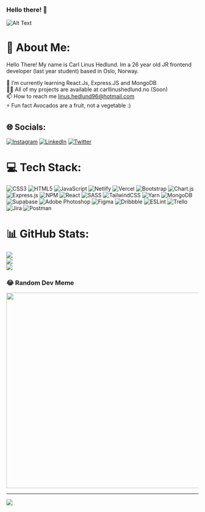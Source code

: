 ### Hello there! 👋

![Alt Text](https://media1.giphy.com/media/xTiIzJSKB4l7xTouE8/giphy.gif?cid=ecf05e479wr2ht4p39o36kcxk6ukd52q2iicromt6si45pvf&rid=giphy.gif&ct=g)


# 💫 About Me:
Hello There! My name is Carl Linus Hedlund. Im a 26 year old JR frontend developer (last year student) based in Oslo, Norway.

🌱 I’m currently learning React.Js, Express.JS and MongoDB<br>👨‍💻 All of my projects are available at carllinushedlund.no (Soon)<br>📫 How to reach me linus.hedlund96@hotmail.com<br>⚡ Fun fact Avocados are a fruit, not a vegetable :)


## 🌐 Socials:
[![Instagram](https://img.shields.io/badge/Instagram-%23E4405F.svg?logo=Instagram&logoColor=white)](https://instagram.com/carllinus.hedlund) [![LinkedIn](https://img.shields.io/badge/LinkedIn-%230077B5.svg?logo=linkedin&logoColor=white)](https://linkedin.com/in/carl-linus-hedlund-60534321a/) [![Twitter](https://img.shields.io/badge/Twitter-%231DA1F2.svg?logo=Twitter&logoColor=white)](https://twitter.com/XCarlyBoi) 

# 💻 Tech Stack:
![CSS3](https://img.shields.io/badge/css3-%231572B6.svg?style=for-the-badge&logo=css3&logoColor=white) ![HTML5](https://img.shields.io/badge/html5-%23E34F26.svg?style=for-the-badge&logo=html5&logoColor=white) ![JavaScript](https://img.shields.io/badge/javascript-%23323330.svg?style=for-the-badge&logo=javascript&logoColor=%23F7DF1E) ![Netlify](https://img.shields.io/badge/netlify-%23000000.svg?style=for-the-badge&logo=netlify&logoColor=#00C7B7) ![Vercel](https://img.shields.io/badge/vercel-%23000000.svg?style=for-the-badge&logo=vercel&logoColor=white) ![Bootstrap](https://img.shields.io/badge/bootstrap-%23563D7C.svg?style=for-the-badge&logo=bootstrap&logoColor=white) ![Chart.js](https://img.shields.io/badge/chart.js-F5788D.svg?style=for-the-badge&logo=chart.js&logoColor=white) ![Express.js](https://img.shields.io/badge/express.js-%23404d59.svg?style=for-the-badge&logo=express&logoColor=%2361DAFB) ![NPM](https://img.shields.io/badge/NPM-%23000000.svg?style=for-the-badge&logo=npm&logoColor=white) ![React](https://img.shields.io/badge/react-%2320232a.svg?style=for-the-badge&logo=react&logoColor=%2361DAFB) ![SASS](https://img.shields.io/badge/SASS-hotpink.svg?style=for-the-badge&logo=SASS&logoColor=white) ![TailwindCSS](https://img.shields.io/badge/tailwindcss-%2338B2AC.svg?style=for-the-badge&logo=tailwind-css&logoColor=white) ![Yarn](https://img.shields.io/badge/yarn-%232C8EBB.svg?style=for-the-badge&logo=yarn&logoColor=white) ![MongoDB](https://img.shields.io/badge/MongoDB-%234ea94b.svg?style=for-the-badge&logo=mongodb&logoColor=white) 	![Supabase](https://img.shields.io/badge/Supabase-3ECF8E?style=for-the-badge&logo=supabase&logoColor=white) ![Adobe Photoshop](https://img.shields.io/badge/adobephotoshop-%2331A8FF.svg?style=for-the-badge&logo=adobephotoshop&logoColor=white) 	![Figma](https://img.shields.io/badge/figma-%23F24E1E.svg?style=for-the-badge&logo=figma&logoColor=white) ![Dribbble](https://img.shields.io/badge/Dribbble-EA4C89?style=for-the-badge&logo=dribbble&logoColor=white) ![ESLint](https://img.shields.io/badge/ESLint-4B3263?style=for-the-badge&logo=eslint&logoColor=white) ![Trello](https://img.shields.io/badge/Trello-%23026AA7.svg?style=for-the-badge&logo=Trello&logoColor=white) ![Jira](https://img.shields.io/badge/jira-%230A0FFF.svg?style=for-the-badge&logo=jira&logoColor=white) ![Postman](https://img.shields.io/badge/Postman-FF6C37?style=for-the-badge&logo=postman&logoColor=white)
# 📊 GitHub Stats:
![](https://github-readme-stats.vercel.app/api?username=carllinushedlund&theme=tokyonight&hide_border=true&include_all_commits=true&count_private=true)<br/>
![](https://github-readme-streak-stats.herokuapp.com/?user=carllinushedlund&theme=tokyonight&hide_border=true)<br/>
![](https://github-readme-stats.vercel.app/api/top-langs/?username=carllinushedlund&theme=tokyonight&hide_border=true&include_all_commits=true&count_private=true&layout=compact)

### 😂 Random Dev Meme
<img src="https://random-memer.herokuapp.com/" width="512px"/>

---
[![](https://visitcount.itsvg.in/api?id=carllinushedlund&icon=0&color=12)](https://visitcount.itsvg.in)

<!-- Proudly created with GPRM ( https://gprm.itsvg.in ) -->
